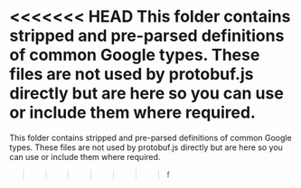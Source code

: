 <<<<<<< HEAD
This folder contains stripped and pre-parsed definitions of common Google types. These files are not used by protobuf.js directly but are here so you can use or include them where required.
=======
This folder contains stripped and pre-parsed definitions of common Google types. These files are not used by protobuf.js directly but are here so you can use or include them where required.
>>>>>>> f
